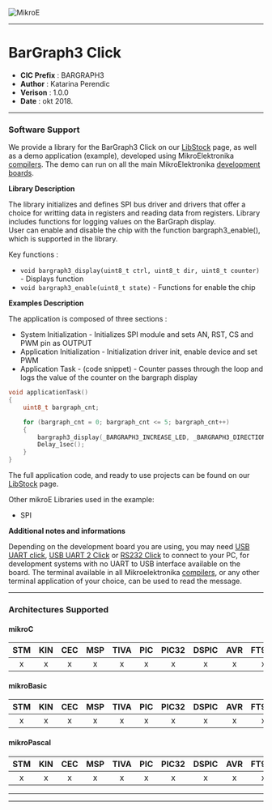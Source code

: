 ![MikroE](http://www.mikroe.com/img/designs/beta/logo_small.png)

---

# BarGraph3 Click

- **CIC Prefix**  : BARGRAPH3
- **Author**      : Katarina Perendic
- **Verison**     : 1.0.0
- **Date**        : okt 2018.

---


### Software Support

We provide a library for the BarGraph3 Click on our [LibStock](https://libstock.mikroe.com/projects/view/2615/bargraph-3-click) 
page, as well as a demo application (example), developed using MikroElektronika 
[compilers](http://shop.mikroe.com/compilers). The demo can run on all the main 
MikroElektronika [development boards](http://shop.mikroe.com/development-boards).

**Library Description**

The library initializes and defines SPI bus driver and drivers that offer a choice for writting data in registers and reading data from registers. 
Library includes functions for logging values on the BarGraph display.  
User can enable and disable the chip with the function bargraph3_enable(), which is supported in the library. 

Key functions :

- ``` void bargraph3_display(uint8_t ctrl, uint8_t dir, uint8_t counter) ``` -  Displays function
- ``` void bargraph3_enable(uint8_t state) ``` - Functions for enable the chip

**Examples Description**

The application is composed of three sections :

- System Initialization - Initializes SPI module and sets AN, RST, CS and PWM pin as OUTPUT
- Application Initialization - Initialization driver init, enable device and set PWM
- Application Task - (code snippet) - Counter passes through the loop and logs the value of the counter on the bargraph display


```.c
void applicationTask()
{
    uint8_t bargraph_cnt;

    for (bargraph_cnt = 0; bargraph_cnt <= 5; bargraph_cnt++)
    {
        bargraph3_display(_BARGRAPH3_INCREASE_LED, _BARGRAPH3_DIRECTION_BOTTOM_TO_TOP, bargraph_cnt);
        Delay_1sec();
    }
}
```

The full application code, and ready to use projects can be found on our 
[LibStock](https://libstock.mikroe.com/projects/view/2615/bargraph-3-click) page.

Other mikroE Libraries used in the example:

- SPI

**Additional notes and informations**

Depending on the development board you are using, you may need 
[USB UART click](http://shop.mikroe.com/usb-uart-click), 
[USB UART 2 Click](http://shop.mikroe.com/usb-uart-2-click) or 
[RS232 Click](http://shop.mikroe.com/rs232-click) to connect to your PC, for 
development systems with no UART to USB interface available on the board. The 
terminal available in all Mikroelektronika 
[compilers](http://shop.mikroe.com/compilers), or any other terminal application 
of your choice, can be used to read the message.

---
### Architectures Supported

#### mikroC

| STM | KIN | CEC | MSP | TIVA | PIC | PIC32 | DSPIC | AVR | FT90x |
|:-:|:-:|:-:|:-:|:-:|:-:|:-:|:-:|:-:|:-:|
| x | x | x | x | x | x | x | x | x | x |

#### mikroBasic

| STM | KIN | CEC | MSP | TIVA | PIC | PIC32 | DSPIC | AVR | FT90x |
|:-:|:-:|:-:|:-:|:-:|:-:|:-:|:-:|:-:|:-:|
| x | x | x | x | x | x | x | x | x | x |

#### mikroPascal

| STM | KIN | CEC | MSP | TIVA | PIC | PIC32 | DSPIC | AVR | FT90x |
|:-:|:-:|:-:|:-:|:-:|:-:|:-:|:-:|:-:|:-:|
| x | x | x | x | x | x | x | x | x | x |

---
---
